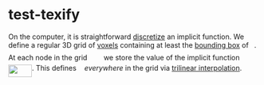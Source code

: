 # test-texify
On the computer, it is straightforward
[discretize](https://en.wikipedia.org/wiki/Discretization) an implicit
function. We define a regular 3D grid of
[voxels](http://en.wikipedia.org/wiki/Voxel) containing at least the [bounding
box](https://en.wikipedia.org/wiki/Minimum%5Fbounding%5Fbox) of <img src="/tex/7d2e1b8689e4bf3e2eb6c0bda84acf10.svg?invert_in_darkmode&sanitize=true" align=middle width=7.30598714999999pt height=22.831056599999986pt/>. At each
node in the grid <img src="/tex/5edfc658929905d36279f4a1383c1225.svg?invert_in_darkmode&sanitize=true" align=middle width=25.121916599999988pt height=14.15524440000002pt/> we store the value of the implicit function
<img src="/tex/837c927519e915f57c13321c58aa67ad.svg?invert_in_darkmode&sanitize=true" align=middle width=47.159554199999995pt height=24.65753399999998pt/>. This defines <img src="/tex/3cf4fbd05970446973fc3d9fa3fe3c41.svg?invert_in_darkmode&sanitize=true" align=middle width=8.430376349999989pt height=14.15524440000002pt/> _everywhere_ in the grid via [trilinear
interpolation](https://en.wikipedia.org/wiki/Trilinear_interpolation).
